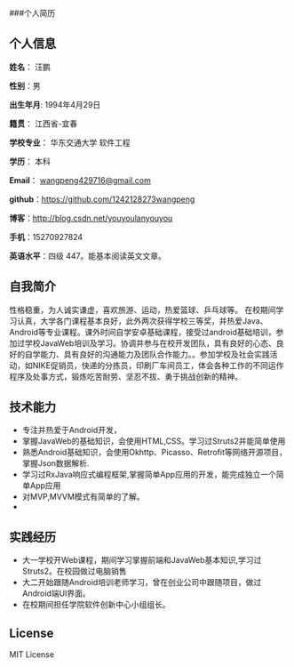 ###个人简历


## 个人信息

**姓名**： 汪鹏

**性别**：男  

**出生年月**: 1994年4月29日

**籍贯**： 江西省-宜春

**学校专业**： 华东交通大学 软件工程

**学历**： 本科

**Email**： wangpeng429716@gmail.com 

**github**：https://github.com/1242128273wangpeng

**博客**：http://blog.csdn.net/youyoulanyouyou

**手机**：15270927824

**英语水平**：四级 447。能基本阅读英文文章。

## 自我简介

性格稳重，为人诚实谦虚，喜欢旅游、运动，热爱篮球、乒乓球等。
在校期间学习认真，大学各门课程基本良好，此外两次获得学校三等奖，并热爱Java、Android等专业课程。课外时间自学安卓基础课程，接受过android基础培训，参加过学校JavaWeb培训及学习。协调并参与在校开发团队，具有良好的心态、良好的自学能力、具有良好的沟通能力及团队合作能力。。参加学校及社会实践活动，如NIKE促销员，快递的分拣员，印刷厂车间员工，体会各种工作的不同运作程序及处事方式，锻炼吃苦耐劳、坚忍不拔、勇于挑战创新的精神。

## 技术能力

* 专注并热爱于Android开发，
* 掌握JavaWeb的基础知识，会使用HTML,CSS。学习过Struts2并能简单使用
* 熟悉Android基础知识，会使用Okhttp、Picasso、Retrofit等网络开源项目，掌握Json数据解析.
* 学习过RxJava响应式编程框架,掌握简单App应用的开发，能完成独立一个简单App应用
* 对MVP,MVVM模式有简单的了解。
* 

## 实践经历
* 大一学校开Web课程，期间学习掌握前端和JavaWeb基本知识,学习过Struts2。在校园做过电脑销售
* 大二开始跟随Android培训老师学习，曾在创业公司中跟随项目，做过Android端UI界面。
* 在校期间担任学院软件创新中心小组组长。


## License
MIT License
